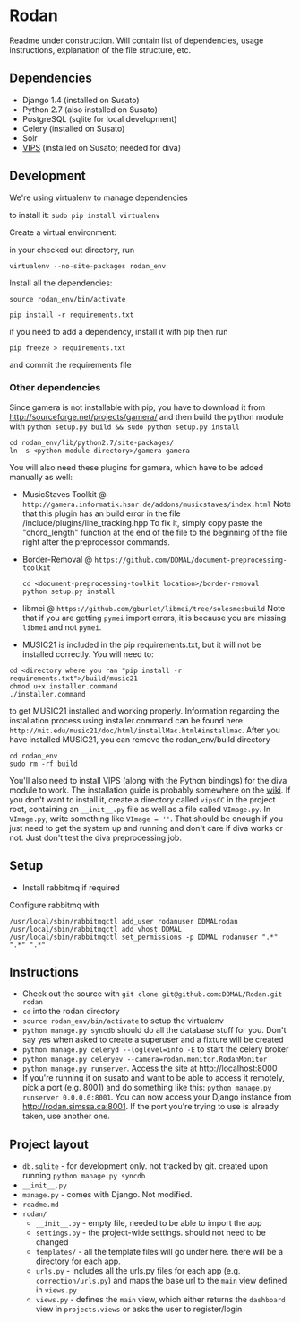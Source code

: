 Rodan
=====

Readme under construction. Will contain list of dependencies, usage instructions, explanation of the file structure, etc.

Dependencies
------------

* Django 1.4 (installed on Susato)
* Python 2.7 (also installed on Susato)
* PostgreSQL (sqlite for local development)
* Celery (installed on Susato)
* Solr
* [VIPS](http://www.vips.ecs.soton.ac.uk/index.php?title=VIPS) (installed on Susato; needed for diva)

Development
-----------

We're using virtualenv to manage dependencies

to install it: `sudo pip install virtualenv`

Create a virtual environment:

in your checked out directory, run

    virtualenv --no-site-packages rodan_env

Install all the dependencies:

    source rodan_env/bin/activate
    
    pip install -r requirements.txt

if you need to add a dependency, install it with pip then run

    pip freeze > requirements.txt

and commit the requirements file

### Other dependencies

Since gamera is not installable with pip, you have to download it from http://sourceforge.net/projects/gamera/
and then build the python module with `python setup.py build && sudo python setup.py install`

```
cd rodan_env/lib/python2.7/site-packages/
ln -s <python module directory>/gamera gamera
```

You will also need these plugins for gamera, which have to be added manually as well:

* MusicStaves Toolkit @ `http://gamera.informatik.hsnr.de/addons/musicstaves/index.html`
  Note that this plugin has an build error in the file <root dir of toolkit>/include/plugins/line_tracking.hpp
  To fix it, simply copy paste the "chord_length" function at the end of the file to the beginning of the file
  right after the preprocessor commands.

* Border-Removal @ `https://github.com/DDMAL/document-preprocessing-toolkit`
  ```
  cd <document-preprocessing-toolkit location>/border-removal
  python setup.py install
  ```

* libmei @ `https://github.com/gburlet/libmei/tree/solesmesbuild`
  Note that if you are getting `pymei` import errors, it is because you are missing `libmei` and not `pymei`.

* MUSIC21 is included in the pip requirements.txt, but it will not be installed correctly. You will need to:
```
cd <directory where you ran "pip install -r requirements.txt">/build/music21
chmod u+x installer.command
./installer.command
```
  to get MUSIC21 installed and working properly. Information regarding the installation process using installer.command
  can be found here `http://mit.edu/music21/doc/html/installMac.html#installmac`.
  After you have installed MUSIC21, you can remove the rodan_env/build directory
```
cd rodan_env
sudo rm -rf build
```

You'll also need to install VIPS (along with the Python bindings) for the diva module to work. The installation guide is probably somewhere on the [wiki](http://www.vips.ecs.soton.ac.uk/). If you don't want to install it, create a directory called `vipsCC` in the project root, containing an `__init__.py` file as well as a file called `VImage.py`. In `VImage.py`, write something like `VImage = ''`. That should be enough if you just need to get the system up and running and don't care if diva works or not. Just don't test the diva preprocessing job.

Setup
-----
* Install rabbitmq if required

Configure rabbitmq with

    /usr/local/sbin/rabbitmqctl add_user rodanuser DDMALrodan
    /usr/local/sbin/rabbitmqctl add_vhost DDMAL
    /usr/local/sbin/rabbitmqctl set_permissions -p DDMAL rodanuser ".*" ".*" ".*"

Instructions
------------

* Check out the source with `git clone git@github.com:DDMAL/Rodan.git rodan`
* `cd` into the rodan directory
* `source rodan_env/bin/activate` to setup the virtualenv
* `python manage.py syncdb` should do all the database stuff for you. Don't say yes when asked
   to create a superuser and a fixture will be created
* `python manage.py celeryd --loglevel=info -E` to start the celery broker
* `python manage.py celeryev --camera=rodan.monitor.RodanMonitor`
* `python manage.py runserver`. Access the site at http://localhost:8000
* If you're running it on susato and want to be able to access it remotely, pick a port
  (e.g. 8001) and do something like this: `python manage.py runserver 0.0.0.0:8001`.
  You can now access your Django instance from http://rodan.simssa.ca:8001. If the
  port you're trying to use is already taken, use another one.

Project layout
-------------

* `db.sqlite` - for development only. not tracked by git. created upon running `python manage.py syncdb`
* `__init__.py`
* `manage.py` - comes with Django. Not modified.
* `readme.md`
* `rodan/`
    * `__init__.py` - empty file, needed to be able to import the app
    * `settings.py` - the project-wide settings. should not need to be changed
    * `templates/` - all the template files will go under here. there will be a directory for each app.
    * `urls.py` - includes all the urls.py files for each app (e.g. `correction/urls.py`) and maps the base url to the `main` view defined in `views.py`
    * `views.py` - defines the `main` view, which either returns the `dashboard` view in `projects.views` or asks the user to register/login

